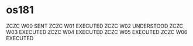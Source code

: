 # os181
ZCZC W00 SENT
ZCZC W01 EXECUTED
ZCZC W02 UNDERSTOOD
ZCZC W03 EXECUTED
ZCZC W04 EXECUTED
ZCZC W05 EXECUTED 
ZCZC W06 EXECUTED
